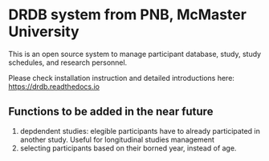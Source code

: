 # DRDB system from PNB, McMaster University

This is an open source system to manage participant database, study, study schedules, and research personnel.

Please check installation instruction and detailed introductions here: https://drdb.readthedocs.io

## Functions to be added in the near future
1. depdendent studies: elegible participants have to already participated in another study. Useful for longitudinal studies management
2. selecting participants based on their borned year, instead of age.

